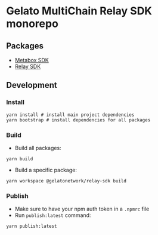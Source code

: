 # Gelato MultiChain Relay SDK monorepo

## Packages
- [Metabox SDK](./packages/metabox-sdk/)
- [Relay SDK](./packages/relay-sdk/)

## Development

### Install
```shell
yarn install # install main project dependencies
yarn bootstrap # install dependencies for all packages
```

### Build
- Build all packages:
```shell
yarn build
```
- Build a specific package:
```shell
yarn workspace @gelatonetwork/relay-sdk build
```

### Publish
- Make sure to have your npm auth token in a `.npmrc` file
- Run `publish:latest` command:
```shell
yarn publish:latest
```
